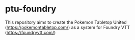 # ptu-foundry
This repository aims to create the Pokemon Tabletop United (https://pokemontabletop.com/) as a system for Foundry VTT (https://foundryvtt.com/)

